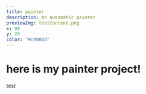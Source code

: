 ```yaml
---
title: painter
description: An automatic painter
previewImg: testContent.png
x: 90
y: 20
color: "#c9986d"
---
```

# here is my painter **project!**

test